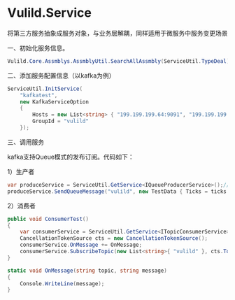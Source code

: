 # Vulild.Service
将第三方服务抽象成服务对象，与业务层解耦，同样适用于微服务中服务变更场景

一、初始化服务信息。

```c#
Vulild.Core.Assmblys.AssmblyUtil.SearchAllAssmbly(ServiceUtil.TypeDeal);
```

二、添加服务配置信息（以kafka为例）

```c#
ServiceUtil.InitService(
    "kafkatest",
    new KafkaServiceOption
    {
        Hosts = new List<string> { "199.199.199.64:9091", "199.199.199.64:9092", "199.199.199.64:9093" },
        GroupId = "vulild"
    });
```

三、调用服务

kafka支持Queue模式的发布订阅。代码如下：

1）生产者

```c#
var produceService = ServiceUtil.GetService<IQueueProducerService>();//获取生产者服务，此处依赖IQueueProducerService，不依赖具体实现。
produceService.SendQueueMessage("vulild", new TestData { Ticks = ticks });
```

2）消费者

```c#
public void ConsumerTest()
{
    var consumerService = ServiceUtil.GetService<ITopicConsumerService>();//获取消费者服务
    CancellationTokenSource cts = new CancellationTokenSource();
    consumerService.OnMessage += OnMessage;
    consumerService.SubscribeTopic(new List<string>{ "vulild" }, cts.Token);
}

static void OnMessage(string topic, string message)
{
	Console.WriteLine(message);
}

```

